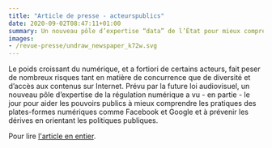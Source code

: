 ```yaml
---
title: "Article de presse - acteurspublics"
date: 2020-09-02T08:47:11+01:00
summary: Un nouveau pôle d’expertise “data” de l’État pour mieux comprendre les plates-formes numériques
images:
- /revue-presse/undraw_newspaper_k72w.svg
---
```



Le poids croissant du numérique, et a fortiori de certains acteurs, fait peser de nombreux risques tant en matière de concurrence que de diversité et d’accès aux contenus sur Internet. Prévu par la future loi audiovisuel, un nouveau pôle d’expertise de la régulation numérique a vu - en partie - le jour pour aider les pouvoirs publics à mieux comprendre les pratiques des plates-formes numériques comme Facebook et Google et à prévenir les dérives en orientant les politiques publiques.

Pour lire [l'article en entier][1].


[1]: https://www.acteurspublics.fr/articles/un-nouveau-pole-dexpertise-data-de-letat-pour-mieux-comprendre-les-plates-formes-numeriques
